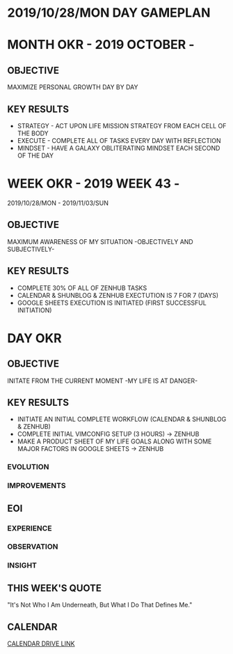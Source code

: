 # 2019/10/28/MON DAY GAMEPLAN

# MONTH OKR - 2019 OCTOBER -

## OBJECTIVE

MAXIMIZE PERSONAL GROWTH DAY BY DAY

## KEY RESULTS

- STRATEGY - ACT UPON LIFE MISSION STRATEGY FROM EACH CELL OF THE BODY
- EXECUTE - COMPLETE ALL OF TASKS EVERY DAY WITH REFLECTION
- MINDSET - HAVE A GALAXY OBLITERATING MINDSET EACH SECOND OF THE DAY

# WEEK OKR - 2019 WEEK 43 -

2019/10/28/MON - 2019/11/03/SUN

## OBJECTIVE

MAXIMUM AWARENESS OF MY SITUATION -OBJECTIVELY AND SUBJECTIVELY-

## KEY RESULTS

- COMPLETE 30% OF ALL OF ZENHUB TASKS
- CALENDAR & SHUNBLOG & ZENHUB EXECTUTION IS 7 FOR 7 (DAYS)
- GOOGLE SHEETS EXECUTION IS INITIATED (FIRST SUCCESSFUL INITIATION)

# DAY OKR

## OBJECTIVE

INITATE FROM THE CURRENT MOMENT -MY LIFE IS AT DANGER-

## KEY RESULTS

- INITIATE AN INITIAL COMPLETE WORKFLOW (CALENDAR & SHUNBLOG & ZENHUB)
- COMPLETE INITIAL VIMCONFIG SETUP (3 HOURS) -> ZENHUB
- MAKE A PRODUCT SHEET OF MY LIFE GOALS ALONG WITH SOME MAJOR FACTORS IN GOOGLE SHEETS -> ZENHUB

### EVOLUTION

### IMPROVEMENTS

## EOI

### EXPERIENCE

### OBSERVATION

### INSIGHT

## THIS WEEK'S QUOTE

"It's Not Who I Am Underneath, But What I Do That Defines Me."

## CALENDAR

[CALENDAR DRIVE LINK]()

